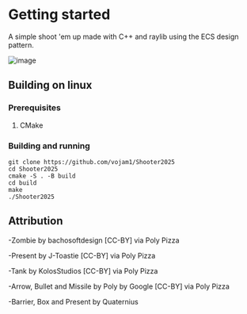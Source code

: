 # Getting started
A simple shoot 'em up made with C++ and raylib using the ECS design pattern.

![image](https://github.com/user-attachments/assets/54c6ddf4-486e-4664-8c20-282cdda297d3)

## Building on linux
### Prerequisites
1. CMake

### Building and running
```
git clone https://github.com/vojam1/Shooter2025
cd Shooter2025
cmake -S . -B build
cd build
make
./Shooter2025
```

## Attribution
-Zombie by bachosoftdesign [CC-BY] via Poly Pizza

-Present by J-Toastie [CC-BY] via Poly Pizza

-Tank by KolosStudios [CC-BY] via Poly Pizza

-Arrow, Bullet and Missile by Poly by Google [CC-BY] via Poly Pizza

-Barrier, Box and Present by Quaternius
